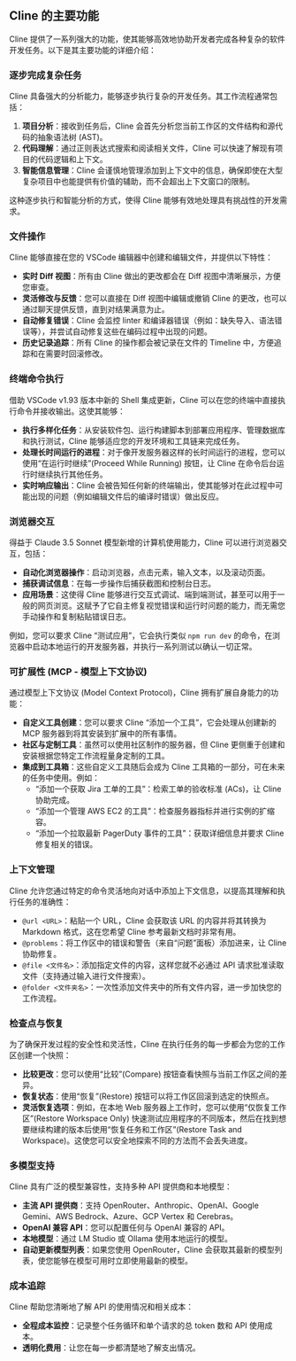 ## Cline 的主要功能

Cline 提供了一系列强大的功能，使其能够高效地协助开发者完成各种复杂的软件开发任务。以下是其主要功能的详细介绍：

### 逐步完成复杂任务

Cline 具备强大的分析能力，能够逐步执行复杂的开发任务。其工作流程通常包括：

1.  **项目分析**：接收到任务后，Cline 会首先分析您当前工作区的文件结构和源代码的抽象语法树 (AST)。
2.  **代码理解**：通过正则表达式搜索和阅读相关文件，Cline 可以快速了解现有项目的代码逻辑和上下文。
3.  **智能信息管理**：Cline 会谨慎地管理添加到上下文中的信息，确保即使在大型复杂项目中也能提供有价值的辅助，而不会超出上下文窗口的限制。

这种逐步执行和智能分析的方式，使得 Cline 能够有效地处理具有挑战性的开发需求。

### 文件操作

Cline 能够直接在您的 VSCode 编辑器中创建和编辑文件，并提供以下特性：

*   **实时 Diff 视图**：所有由 Cline 做出的更改都会在 Diff 视图中清晰展示，方便您审查。
*   **灵活修改与反馈**：您可以直接在 Diff 视图中编辑或撤销 Cline 的更改，也可以通过聊天提供反馈，直到对结果满意为止。
*   **自动修复错误**：Cline 会监控 linter 和编译器错误（例如：缺失导入、语法错误等），并尝试自动修复这些在编码过程中出现的问题。
*   **历史记录追踪**：所有 Cline 的操作都会被记录在文件的 Timeline 中，方便追踪和在需要时回滚修改。

### 终端命令执行

借助 VSCode v1.93 版本中新的 Shell 集成更新，Cline 可以在您的终端中直接执行命令并接收输出。这使其能够：

*   **执行多样化任务**：从安装软件包、运行构建脚本到部署应用程序、管理数据库和执行测试，Cline 能够适应您的开发环境和工具链来完成任务。
*   **处理长时间运行的进程**：对于像开发服务器这样的长时间运行的进程，您可以使用“在运行时继续”(Proceed While Running) 按钮，让 Cline 在命令后台运行时继续执行其他任务。
*   **实时响应输出**：Cline 会被告知任何新的终端输出，使其能够对在此过程中可能出现的问题（例如编辑文件后的编译时错误）做出反应。

### 浏览器交互

得益于 Claude 3.5 Sonnet 模型新增的计算机使用能力，Cline 可以进行浏览器交互，包括：

*   **自动化浏览器操作**：启动浏览器，点击元素，输入文本，以及滚动页面。
*   **捕获调试信息**：在每一步操作后捕获截图和控制台日志。
*   **应用场景**：这使得 Cline 能够进行交互式调试、端到端测试，甚至可以用于一般的网页浏览。这赋予了它自主修复视觉错误和运行时问题的能力，而无需您手动操作和复制粘贴错误日志。

例如，您可以要求 Cline “测试应用”，它会执行类似 `npm run dev` 的命令，在浏览器中启动本地运行的开发服务器，并执行一系列测试以确认一切正常。

### 可扩展性 (MCP - 模型上下文协议)

通过模型上下文协议 (Model Context Protocol)，Cline 拥有扩展自身能力的功能：

*   **自定义工具创建**：您可以要求 Cline “添加一个工具”，它会处理从创建新的 MCP 服务器到将其安装到扩展中的所有事情。
*   **社区与定制工具**：虽然可以使用社区制作的服务器，但 Cline 更侧重于创建和安装根据您特定工作流程量身定制的工具。
*   **集成到工具箱**：这些自定义工具随后会成为 Cline 工具箱的一部分，可在未来的任务中使用。例如：
    *   “添加一个获取 Jira 工单的工具”：检索工单的验收标准 (ACs)，让 Cline 协助完成。
    *   “添加一个管理 AWS EC2 的工具”：检查服务器指标并进行实例的扩缩容。
    *   “添加一个拉取最新 PagerDuty 事件的工具”：获取详细信息并要求 Cline 修复相关的错误。

### 上下文管理

Cline 允许您通过特定的命令灵活地向对话中添加上下文信息，以提高其理解和执行任务的准确性：

*   `@url <URL>`：粘贴一个 URL，Cline 会获取该 URL 的内容并将其转换为 Markdown 格式，这在您希望 Cline 参考最新文档时非常有用。
*   `@problems`：将工作区中的错误和警告（来自“问题”面板）添加进来，让 Cline 协助修复。
*   `@file <文件名>`：添加指定文件的内容，这样您就不必通过 API 请求批准读取文件（支持通过输入进行文件搜索）。
*   `@folder <文件夹名>`：一次性添加文件夹中的所有文件内容，进一步加快您的工作流程。

### 检查点与恢复

为了确保开发过程的安全性和灵活性，Cline 在执行任务的每一步都会为您的工作区创建一个快照：

*   **比较更改**：您可以使用“比较”(Compare) 按钮查看快照与当前工作区之间的差异。
*   **恢复状态**：使用“恢复”(Restore) 按钮可以将工作区回滚到选定的快照点。
*   **灵活恢复选项**：例如，在本地 Web 服务器上工作时，您可以使用“仅恢复工作区”(Restore Workspace Only) 快速测试应用程序的不同版本，然后在找到想要继续构建的版本后使用“恢复任务和工作区”(Restore Task and Workspace)。这使您可以安全地探索不同的方法而不会丢失进度。

### 多模型支持

Cline 具有广泛的模型兼容性，支持多种 API 提供商和本地模型：

*   **主流 API 提供商**：支持 OpenRouter、Anthropic、OpenAI、Google Gemini、AWS Bedrock、Azure、GCP Vertex 和 Cerebras。
*   **OpenAI 兼容 API**：您可以配置任何与 OpenAI 兼容的 API。
*   **本地模型**：通过 LM Studio 或 Ollama 使用本地运行的模型。
*   **自动更新模型列表**：如果您使用 OpenRouter，Cline 会获取其最新的模型列表，使您能够在模型可用时立即使用最新的模型。

### 成本追踪

Cline 帮助您清晰地了解 API 的使用情况和相关成本：

*   **全程成本监控**：记录整个任务循环和单个请求的总 token 数和 API 使用成本。
*   **透明化费用**：让您在每一步都清楚地了解支出情况。
